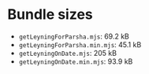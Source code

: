 # Bundle sizes

- `getLeyningForParsha.mjs`: 69.2 kB
- `getLeyningForParsha.min.mjs`: 45.1 kB
- `getLeyningOnDate.mjs`: 205 kB
- `getLeyningOnDate.min.mjs`: 93.9 kB
